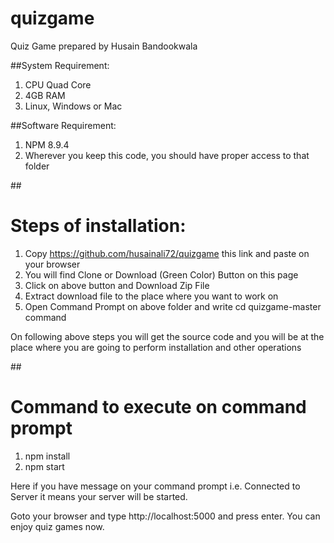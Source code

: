 # quizgame
Quiz Game prepared by Husain Bandookwala

##System Requirement:
1) CPU Quad Core
2) 4GB RAM
3) Linux, Windows or Mac

##Software Requirement:
1) NPM 8.9.4
2) Wherever you keep this code, you should have proper access to that folder

##<h1>Steps of installation: </h1>
1) Copy https://github.com/husainali72/quizgame this link and paste on your browser
2) You will find Clone or Download (Green Color) Button on this page
3) Click on above button and Download Zip File
4) Extract download file to the place where you want to work on
5) Open Command Prompt on above folder and write cd quizgame-master command

On following above steps you will get the source code and you will be at the place where you are going to perform installation and other operations

##<h1>Command to execute on command prompt</h1>
1) npm install
2) npm start

Here if you have message on your command prompt i.e. Connected to Server it means your server will be started.

Goto your browser and type http://localhost:5000 and press enter. You can enjoy quiz games now.
